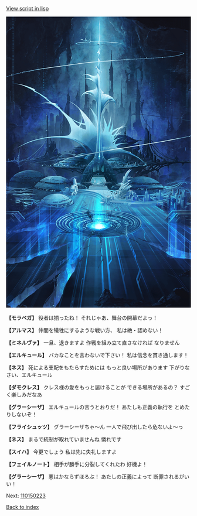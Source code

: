 [View script in lisp](../scripts/110150221.txt)

![profound_nolight.png](../images/backgrounds/profound_nolight.png)

**【モラベガ】**
役者は揃ったね！
それじゃあ、舞台の開幕だよっ！

**【アルマス】**
仲間を犠牲にするような戦い方、
私は絶・認めない！

**【ミネルヴァ】**
一旦、退きますよ
作戦を組み立て直さなければ
なりません

**【エルキュール】**
バカなことを言わないで下さい！
私は信念を貫き通します！

**【ネス】**
死による支配をもたらすためには
もっと良い場所があります
下がりなさい、エルキュール

**【ダモクレス】**
クレス様の愛をもっと届けることが
できる場所があるの？
すごく楽しみだなあ

**【グラーシーザ】**
エルキュールの言うとおりだ！
あたしも正義の執行を
とめたりしないぞ！

**【フライシュッツ】**
グラーシーザちゃ～ん
一人で飛び出したら危ないよ～っ

**【ネス】**
まるで統制が取れていませんね
憐れです

**【スイハ】**
今更でしょう
私は先に失礼しますよ

**【フェイルノート】**
相手が勝手に分裂してくれたわ
好機よ！

**【グラーシーザ】**
悪はかならずほろぶ！
あたしの正義によって
断罪されるがいい！

Next: [110150223](110150223.md)

[Back to index](index.md)
